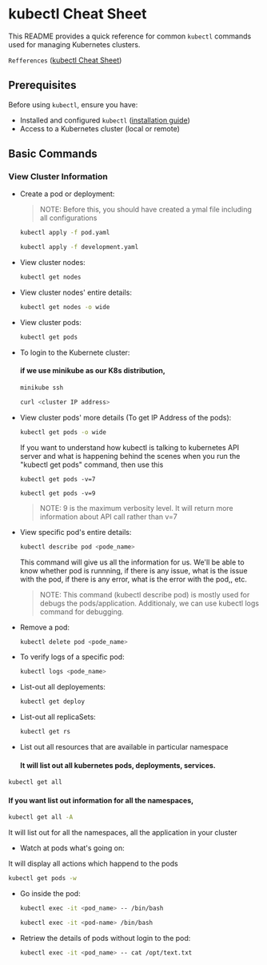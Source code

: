 # kubectl Cheat Sheet

This README provides a quick reference for common `kubectl` commands used for managing Kubernetes clusters.

 `Refferences` ([kubectl Cheat Sheet](https://k8s-docs.netlify.app/en/docs/reference/kubectl/cheatsheet/))

## Prerequisites

Before using `kubectl`, ensure you have:

- Installed and configured `kubectl` ([installation guide](https://kubernetes.io/docs/tasks/tools/install-kubectl/))
- Access to a Kubernetes cluster (local or remote)

## Basic Commands

### View Cluster Information
- Create a pod or deployment:
  >NOTE: Before this, you should have created a ymal file including all configurations
  ```bash
  kubectl apply -f pod.yaml
  ```
  ```bash
  kubectl apply -f development.yaml
- View cluster nodes:
  ```bash
  kubectl get nodes
- View cluster nodes' entire details:
  ```bash
  kubectl get nodes -o wide
- View cluster pods:
  ```bash
  kubectl get pods
- To login to the Kubernete cluster:
  
  #### if we use minikube as our K8s distribution,
  ```bash
  minikube ssh
  ```
  ```bash
  curl <cluster IP address>
  ```
  
- View cluster pods' more details (To get IP Address of the pods):
  ```bash
  kubectl get pods -o wide
  ```
  If you want to understand how kubectl is talking to kubernetes API server and what is happening
  behind the scenes when you run the "kubectl get pods" command, then use this
  ````
  kubectl get pods -v=7
  ````
  ````
  kubectl get pods -v=9
  ````
  > NOTE: 9 is the maximum verbosity level. It will return more information about
  > API call rather than v=7
- View specific pod's entire details:
  ```bash
  kubectl describe pod <pode_name>
  ```
  This command will give us all the information for us. We'll be able to know whether pod is 
  runnning, if there is any issue, what is the issue with the pod, if there is any error, what 
  is the error with the pod,, etc.
  >NOTE: This command (kubectl describe pod) is mostly used for debugs the pods/application.
  >Additionaly, we can use kubectl logs command for debugging. 
- Remove a pod:
  ```bash
  kubectl delete pod <pode_name>
- To verify logs of a specific  pod:
  ```bash
  kubectl logs <pode_name>
- List-out all deployements:
  ```bash
  kubectl get deploy
- List-out all replicaSets:
  ```bash
  kubectl get rs
 - List out all resources that are available in particular namespace
   #### It will list out all kubernetes pods, deployments, services.
  ```bash
  kubectl get all
```
   #### If you want list out information for all the namespaces,
  ```bash
  kubectl get all -A
  ````
 It will list out  for all the namespaces, all the application in your cluster  
 - Watch at pods what's going on:
   
  It will display all actions which happend to the pods
  ```bash
  kubectl get pods -w
```
- Go inside the pod:
  ````bash
  kubectl exec -it <pod_name> -- /bin/bash
  ````
  ```bash
  kubectl exec -it <pod-name> /bin/bash

- Retriew the details of pods without login to the pod:
  ````bash
  kubectl exec -it <pod_name> -- cat /opt/text.txt
